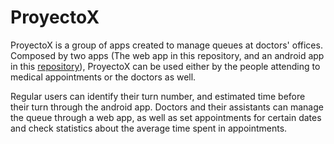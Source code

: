# ProyectoX

ProyectoX is a group of apps created to manage queues at doctors' offices. Composed by two apps (The web app in this repository, and an android app in this [repository](https://github.com/forte-sama/proyectox-movil)), ProyectoX can be used either by the people attending to medical appointments or the doctors as well. 

Regular users can identify their turn number, and estimated time before their turn through the android app.
Doctors and their assistants can manage the queue through a web app, as well as set appointments for certain dates and check statistics about the average time spent in appointments.